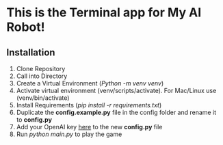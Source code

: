 # This is the Terminal app for My AI Robot!

## Installation
1. Clone Repository
2. Call into Directory
3. Create a Virtual Environment (*Python -m venv venv*)
4. Activate virtual environment (venv/scripts/activate). For Mac/Linux use (venv/bin/activate)
5. Install Requirements (*pip install -r requirements.txt*)
6. Duplicate the **config.example.py** file in the config folder and rename it to **config.py**
7. Add your OpenAI key [here](https://platform.openai.com/api-keys) to the new **config.py** file
8. Run *python main.py* to play the game
